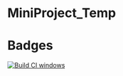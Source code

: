 # MiniProject_Temp

# Badges

[![Build CI windows](https://github.com/nidhichawla1/MiniProject_Temp/actions/workflows/Build_Windows.yml/badge.svg)](https://github.com/nidhichawla1/MiniProject_Temp/actions/workflows/Build_Windows.yml)
